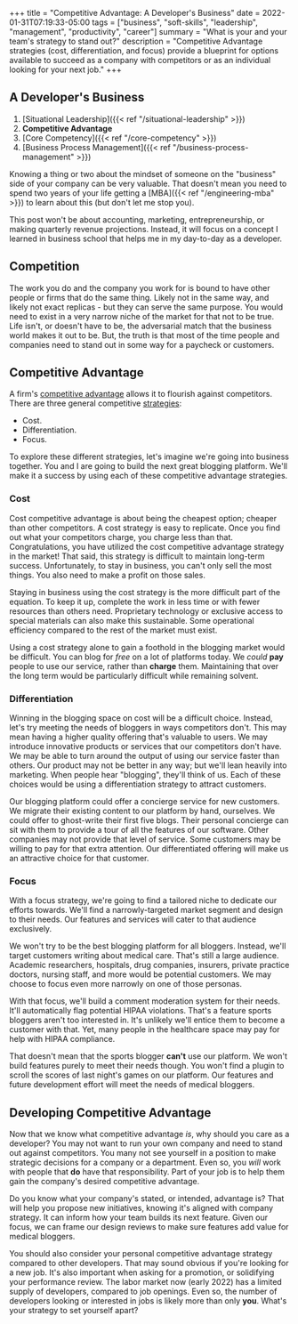 +++
title = "Competitive Advantage: A Developer's Business"
date = 2022-01-31T07:19:33-05:00
tags = ["business", "soft-skills", "leadership", "management", "productivity", "career"]
summary = "What is your and your team's strategy to stand out?"
description = "Competitive Advantage strategies (cost, differentiation, and focus) provide a blueprint for options available to succeed as a company with competitors or as an individual looking for your next job."
+++

## A Developer's Business

1. [Situational Leadership]({{< ref "/situational-leadership" >}})
2. __Competitive Advantage__
3. [Core Competency]({{< ref "/core-competency" >}})
4. [Business Process Management]({{< ref "/business-process-management" >}})

Knowing a thing or two about the mindset of someone on the "business" side of your company can be very valuable. That doesn't mean you need to spend two years of your life getting a [MBA]({{< ref "/engineering-mba" >}}) to learn about this (but don't let me stop you).

This post won't be about accounting, marketing, entrepreneurship, or making quarterly revenue projections. Instead, it will focus on a concept I learned in business school that helps me in my day-to-day as a developer.

## Competition

The work you do and the company you work for is bound to have other people or firms that do the same thing. Likely not in the same way, and likely not exact replicas - but they can serve the same purpose. You would need to exist in a very narrow niche of the market for that not to be true. Life isn't, or doesn't have to be, the adversarial match that the business world makes it out to be. But, the truth is that most of the time people and companies need to stand out in some way for a paycheck or customers.

## Competitive Advantage

A firm's [competitive advantage](https://corporatefinanceinstitute.com/resources/knowledge/strategy/competitive-advantage/) allows it to flourish against competitors. There are three general competitive [strategies](https://www.ifm.eng.cam.ac.uk/research/dstools/porters-generic-competitive-strategies/):

* Cost.
* Differentiation.
* Focus.

To explore these different strategies, let's imagine we're going into business together. You and I are going to build the next great blogging platform. We'll make it a success by using each of these competitive advantage strategies.

### Cost

Cost competitive advantage is about being the cheapest option; cheaper than other competitors. A cost strategy is easy to replicate. Once you find out what your competitors charge, you charge less than that. Congratulations, you have utilized the cost competitive advantage strategy in the market! That said, this strategy is difficult to maintain long-term success. Unfortunately, to stay in business, you can't only sell the most things. You also need to make a profit on those sales.

Staying in business using the cost strategy is the more difficult part of the equation. To keep it up, complete the work in less time or with fewer resources than others need. Proprietary technology or exclusive access to special materials can also make this sustainable. Some operational efficiency compared to the rest of the market must exist.

Using a cost strategy alone to gain a foothold in the blogging market would be difficult. You can blog for *free* on a lot of platforms today. We *could* __pay__ people to use our service, rather than  __charge__ them. Maintaining that over the long term would be particularly difficult while remaining solvent.

### Differentiation

Winning in the blogging space on cost will be a difficult choice. Instead, let's try meeting the needs of bloggers in ways competitors don't. This may mean having a higher quality offering that's valuable to users. We may introduce innovative products or services that our competitors don't have. We may be able to turn around the output of using our service faster than others. Our product may not be better in any way; but we'll lean heavily into marketing. When people hear "blogging", they'll think of us. Each of these choices would be using a differentiation strategy to attract customers.

Our blogging platform could offer a concierge service for new customers. We migrate their existing content to our platform by hand, ourselves. We could offer to ghost-write their first five blogs. Their personal concierge can sit with them to provide a tour of all the features of our software. Other companies may not provide that level of service. Some customers may be willing to pay for that extra attention. Our differentiated offering will make us an attractive choice for that customer.

### Focus

With a focus strategy, we're going to find a tailored niche to dedicate our efforts towards. We'll find a narrowly-targeted market segment and design to their needs. Our features and services will cater to that audience exclusively.

We won't try to be the best blogging platform for all bloggers. Instead, we'll target customers writing about medical care. That's still a large audience. Academic researchers, hospitals, drug companies, insurers, private practice doctors, nursing staff, and more would be potential customers. We may choose to focus even more narrowly on one of those personas.

With that focus, we'll build a comment moderation system for their needs. It'll automatically flag potential HIPAA violations. That's a feature sports bloggers aren't too interested in. It's unlikely we'll entice them to become a customer with that. Yet, many people in the healthcare space may pay for help with HIPAA compliance.

That doesn't mean that the sports blogger __can't__ use our platform. We won't build features purely to meet their needs though. You won't find a plugin to scroll the scores of last night's games on our platform. Our features and future development effort will meet the needs of medical bloggers.

## Developing Competitive Advantage

Now that we know what competitive advantage *is*, why should you care as a developer? You may not want to run your own company and need to stand out against competitors. You many not see yourself in a position to make strategic decisions for a company or a department. Even so, you *will* work with people that __do__ have that responsibility. Part of your job is to help them gain the company's desired competitive advantage.

Do you know what your company's stated, or intended, advantage is? That will help you propose new initiatives, knowing it's aligned with company strategy. It can inform how your team builds its next feature. Given our focus, we can frame our design reviews to make sure features add value for medical bloggers.

You should also consider your personal competitive advantage strategy compared to other developers. That may sound obvious if you're looking for a new job. It's also important when asking for a promotion, or solidifying your performance review. The labor market now (early 2022) has a limited supply of developers, compared to job openings. Even so, the number of developers looking or interested in jobs is likely more than only __you__. What's your strategy to set yourself apart?
